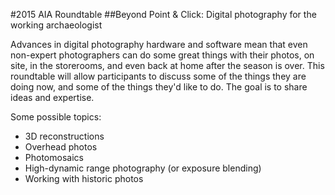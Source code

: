 #2015 AIA Roundtable
##Beyond Point & Click: Digital photography for the working archaeologist

Advances in digital photography hardware and software mean that even non-expert photographers can do some great things with their photos, on site, in the storerooms, and even back at home after the season is over. This roundtable will allow participants to discuss some of the things they are doing now, and some of the things they'd like to do. The goal is to share ideas and expertise.

Some possible topics:
* 3D reconstructions
* Overhead photos
* Photomosaics
* High-dynamic range photography (or exposure blending)
* Working with historic photos